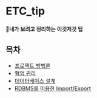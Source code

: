 # ETC_tip
#### 🔖내가 보려고 정리하는 이것저것 팁



## 목차

- [프로젝트 방법론](https://github.com/lhynjn9/ETC_Tip/blob/628d3e1d801f20d2d5ba12bd56e80eb4ec82bc92/00_%ED%94%84%EB%A1%9C%EC%A0%9D%ED%8A%B8/%ED%94%84%EB%A1%9C%EC%A0%9D%ED%8A%B8_%EB%B0%A9%EB%B2%95%EB%A1%A0.md)
- [협업 관리](https://github.com/lhynjn9/ETC_Tip/blob/628d3e1d801f20d2d5ba12bd56e80eb4ec82bc92/00_%ED%94%84%EB%A1%9C%EC%A0%9D%ED%8A%B8/%ED%98%91%EC%97%85_%EA%B4%80%EB%A6%AC.md)
- [데이터베이스 설계](https://github.com/lhynjn9/ETC_Tip/blob/628d3e1d801f20d2d5ba12bd56e80eb4ec82bc92/01_DB/%EB%8D%B0%EC%9D%B4%ED%84%B0%EB%B2%A0%EC%9D%B4%EC%8A%A4_%EC%84%A4%EA%B3%84.md)
- [RDBMS를 이용한 Import/Export](https://github.com/lhynjn9/ETC_Tip/blob/628d3e1d801f20d2d5ba12bd56e80eb4ec82bc92/01_DB/RDBMS%EB%A5%BC_%EC%9D%B4%EC%9A%A9%ED%95%9C_ImportExport%20.md)
